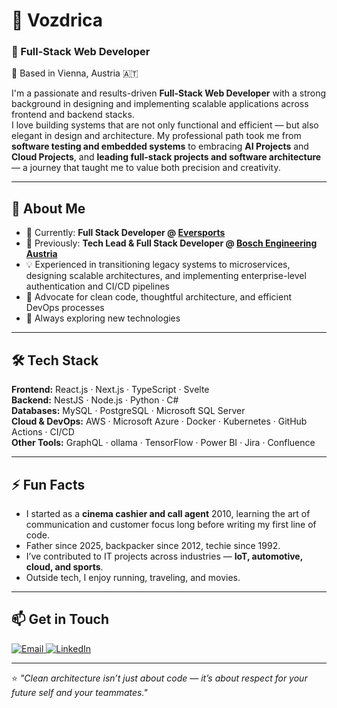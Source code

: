 # 👋 Vozdrica

### 🚀 Full-Stack Web Developer
📍 Based in Vienna, Austria 🇦🇹  

I'm a passionate and results-driven **Full-Stack Web Developer** with a strong background in designing and implementing scalable applications across frontend and backend stacks.  
I love building systems that are not only functional and efficient — but also elegant in design and architecture. My professional path took me from **software testing and embedded systems** to embracing **AI Projects** and **Cloud Projects**, and **leading full-stack projects and software architecture** — a journey that taught me to value both precision and creativity.

---

## 🧠 **About Me**

- 💼 Currently: **Full Stack Developer @ [Eversports](https://www.eversports.com)**  
- 🔧 Previously: **Tech Lead & Full Stack Developer @ [Bosch Engineering Austria](https://www.bosch-engineering.com/)**  
- 💡 Experienced in transitioning legacy systems to microservices, designing scalable architectures, and implementing enterprise-level authentication and CI/CD pipelines  
- 🧩 Advocate for clean code, thoughtful architecture, and efficient DevOps processes  
- 🌱 Always exploring new technologies

---

## 🛠️ **Tech Stack**

**Frontend:** React.js · Next.js · TypeScript · Svelte  
**Backend:** NestJS · Node.js · Python · C#  
**Databases:** MySQL · PostgreSQL · Microsoft SQL Server  
**Cloud & DevOps:** AWS · Microsoft Azure · Docker · Kubernetes · GitHub Actions · CI/CD  
**Other Tools:** GraphQL · ollama · TensorFlow · Power BI · Jira · Confluence  

---

## ⚡ **Fun Facts**

- I started as a **cinema cashier and call agent** 2010, learning the art of communication and customer focus long before writing my first line of code. 
- Father since 2025, backpacker since 2012, techie since 1992. 
- I’ve contributed to IT projects across industries — **IoT, automotive, cloud, and sports**.  
- Outside tech, I enjoy running, traveling, and movies.

---

## 📫 **Get in Touch**

<p align="left">
  <a href="mailto:faruk.valjevac@gmail.com">
    <img src="https://img.shields.io/badge/Email-D14836?style=for-the-badge&logo=gmail&logoColor=white" alt="Email"/>
  </a>
  <a href="https://www.linkedin.com/in/faruk-valjevac-webdev/" target="_blank">
    <img src="https://img.shields.io/badge/LinkedIn-0077B5?style=for-the-badge&logo=linkedin&logoColor=white" alt="LinkedIn"/>
  </a>
</p>

---

⭐️ *"Clean architecture isn’t just about code — it’s about respect for your future self and your teammates."* 

